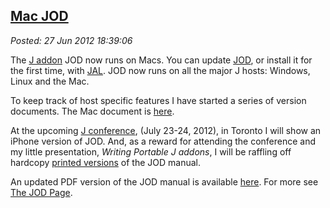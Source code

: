  
[Mac JOD](http://bakerjd99.wordpress.com/2012/06/27/mac-jod/)
-------------------------------------------------------------

*Posted: 27 Jun 2012 18:39:06*

The [J addon](http://www.jsoftware.com/jwiki/Addons) JOD now runs on
Macs. You can update
[JOD](http://www.jsoftware.com/jwiki/Addons/general/jod), or install it
for the first time, with [JAL](http://www.jsoftware.com/jwiki/JAL). JOD
now runs on all the major J hosts: Windows, Linux and the Mac.

To keep track of host specific features I have started a series of
version documents. The Mac document is
[here](https://docs.google.com/document/d/1J-PUUB-a9UTY9gC-H26Fe8sEfQryGt5cOWRJVYBtVAw/edit?pli=1).

At the upcoming [J
conference](http://www.jsoftware.com/jwiki/Community/Conference2012),
(July 23-24, 2012), in Toronto I will show an iPhone version of JOD.
And, as a reward for attending the conference and my little
presentation, *Writing Portable J addons*, I will be raffling off
hardcopy [printed
versions](http://www.lulu.com/shop/john-baker/jod-j-object-dictionary/paperback/product-20076245.html)
of the JOD manual.

An updated PDF version of the JOD manual is available
[here](https://www.box.com/shared/gajfu50gc0). For more see [The JOD
Page](http://bakerjd99.wordpress.com/the-jod-page/).
